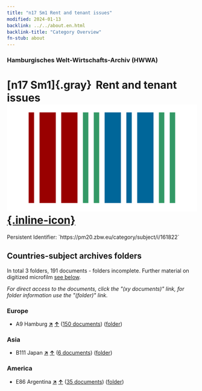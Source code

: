 ```yaml
---
title: "n17 Sm1 Rent and tenant issues"
modified: 2024-01-13
backlink: ../../about.en.html
backlink-title: "Category Overview"
fn-stub: about
---
```


### Hamburgisches Welt-Wirtschafts-Archiv (HWWA)

# [n17 Sm1]{.gray}&#8201; Rent and tenant issues &#160; [![Wikidata](/images/Wikidata-logo.svg "Wikidata"){.inline-icon}](http://www.wikidata.org/entity/Q104710835)

<div class="hint">Persistent Identifier: `https://pm20.zbw.eu/category/subject/i/161822`</div>







## Countries-subject archives folders







In total 3 folders, 191 documents - folders incomplete. Further material on digitized microfilm [see below](#filmsections).

_For direct access to the documents, click the "(xy documents)" link, for folder information use the "(folder)" link._



### Europe

- A9 Hamburg [**&nearr;**](../../../geo/i/140905/about.en.html "Hamburg (all folders)") [**&uarr;**](../../../geo/about.en.html#A9 "Country category system") (<a href="https://pm20.zbw.eu/iiifview/folder/sh/140905,161822" title="about: Hamburg : Rent and tenant issues" target="_blank">150 documents</a>) ([folder](../../../../folder/sh/1409xx/140905/1618xx/161822/about.en.html))

### Asia

- B111 Japan [**&nearr;**](../../../geo/i/141272/about.en.html "Japan (all folders)") [**&uarr;**](../../../geo/about.en.html#B111 "Country category system") (<a href="https://pm20.zbw.eu/iiifview/folder/sh/141272,161822" title="about: Japan : Rent and tenant issues" target="_blank">6 documents</a>) ([folder](../../../../folder/sh/1412xx/141272/1618xx/161822/about.en.html))

### America

- E86 Argentina [**&nearr;**](../../../geo/i/141692/about.en.html "Argentina (all folders)") [**&uarr;**](../../../geo/about.en.html#E86 "Country category system") (<a href="https://pm20.zbw.eu/iiifview/folder/sh/141692,161822" title="about: Argentina : Rent and tenant issues" target="_blank">35 documents</a>) ([folder](../../../../folder/sh/1416xx/141692/1618xx/161822/about.en.html))



<a id="filmsections" />













